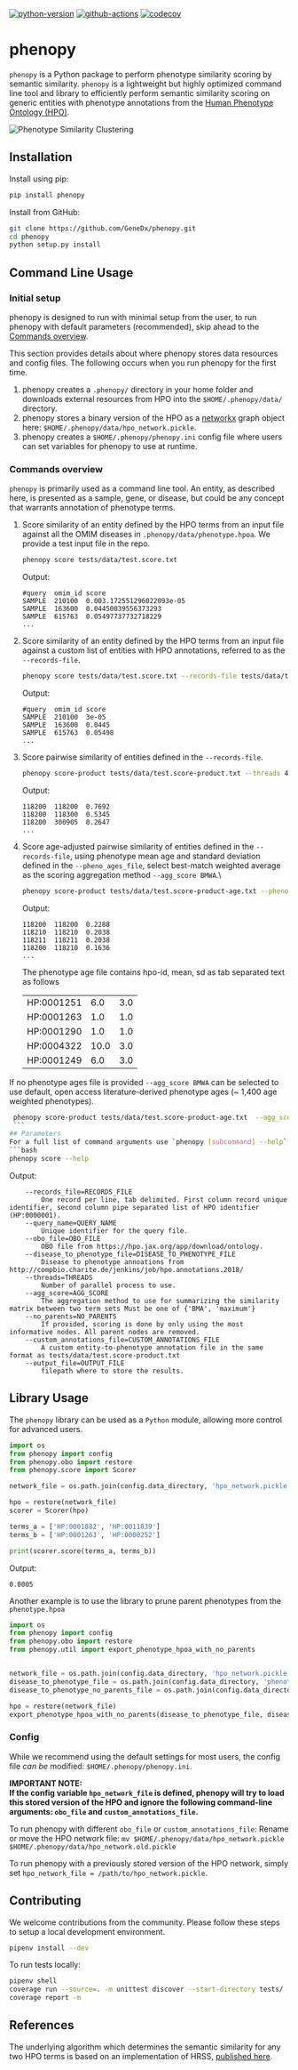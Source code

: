 [![python-version](https://img.shields.io/badge/python-3.6+-blue.svg)](https://www.python.org/downloads/release/python-360/)
[![github-actions](https://github.com/GeneDx/phenopy/workflows/Python%20package/badge.svg)](https://github.com/GeneDx/phenopy/actions)
[![codecov](https://codecov.io/gh/GeneDx/phenopy/branch/develop/graph/badge.svg)](https://codecov.io/gh/GeneDx/phenopy)

# phenopy
`phenopy` is a Python package to perform phenotype similarity scoring by semantic similarity. `phenopy` is a
lightweight but highly optimized command line tool and library to efficiently perform semantic similarity scoring on
generic entities with phenotype annotations from the [Human Phenotype Ontology (HPO)](https://hpo.jax.org/app/).

![Phenotype Similarity Clustering](https://raw.githubusercontent.com/GeneDx/phenopy/develop/notebooks/output/cluster_three_diseases.png)

## Installation
Install using pip:
```bash
pip install phenopy
```

Install from GitHub:
```bash
git clone https://github.com/GeneDx/phenopy.git
cd phenopy
python setup.py install
```

## Command Line Usage
### Initial setup
phenopy is designed to run with minimal setup from the user, to run phenopy with default parameters (recommended), skip ahead
to the [Commands overview](#Commands-overview).  

This section provides details about where phenopy stores data resources and config files. The following occurs when
you run phenopy for the first time.
 1. phenopy creates a `.phenopy/` directory in your home folder and downloads external resources from HPO into the
  `$HOME/.phenopy/data/` directory.
 2. phenopy stores a binary version of the HPO as a [networkx](https://networkx.github.io/documentation/stable/reference/classes/multidigraph.html)
 graph object here: `$HOME/.phenopy/data/hpo_network.pickle`.
 3. phenopy creates a `$HOME/.phenopy/phenopy.ini` config file where users can set variables for phenopy to use
 at runtime.

### Commands overview
`phenopy` is primarily used as a command line tool. An entity, as described here, is presented as a sample, gene, or
disease, but could be any concept that warrants annotation of phenotype terms.

1. Score similarity of an entity defined by the HPO terms from an input file against all the OMIM diseases in
`.phenopy/data/phenotype.hpoa`. We provide a test input file in the repo.
    ```bash
    phenopy score tests/data/test.score.txt
    ```
    Output:
    ```
    #query	omim_id	score
    SAMPLE	210100	0.003.172551296022093e-05
    SAMPLE	163600	0.04450039556373293
    SAMPLE	615763	0.05497737732718229
    ...
    ```

2. Score similarity of an entity defined by the HPO terms from an input file against a custom list of entities with HPO annotations, referred to as the `--records-file`.
    ```bash
    phenopy score tests/data/test.score.txt --records-file tests/data/test.score-product.txt
    ```
    Output:
    ```
    #query  omim_id score
    SAMPLE  210100  3e-05
    SAMPLE  163600  0.0445
    SAMPLE  615763  0.05498
    ...
    ```

3. Score pairwise similarity of entities defined in the `--records-file`.

    ```bash
    phenopy score-product tests/data/test.score-product.txt --threads 4
    ```
    Output:
    ```
    118200	118200	0.7692
    118200	118300	0.5345
    118200	300905	0.2647
    ...
    ```
4. Score age-adjusted pairwise similarity of entities defined in the `--records-file`, 
    using phenotype mean age and standard deviation defined in the `--pheno_ages_file`,
    select best-match weighted average as the scoring aggregation method `--agg_score BMWA`.\
    

    ```bash
    phenopy score-product tests/data/test.score-product-age.txt --pheno_ages_file tests/data/phenotype_age.tsv --agg_score BMWA --threads 4
    ```
    Output:
    ```
    118200  118200  0.2288
    118210  118210  0.2038
    118211  118211  0.2038
    118200  118210  0.1636
    ...
    ```
    
    The phenotype age file contains hpo-id, mean, sd as tab separated text as follows
    
    |  |  | |
    |------------|------|-----|
    | HP:0001251 | 6.0  | 3.0 |
    | HP:0001263 | 1.0  | 1.0 |
    | HP:0001290 | 1.0  | 1.0 |
    | HP:0004322 | 10.0 | 3.0 |
    | HP:0001249 | 6.0  | 3.0 |

  If no phenotype ages file is provided `--agg_score BMWA` can be selected to use default, open access literature-derived phenotype ages (~ 1,400 age weighted phenotypes).  
   ```bash
    phenopy score-product tests/data/test.score-product-age.txt  --agg_score BMWA --threads 4
    ```
## Parameters
For a full list of command arguments use `phenopy [subcommand] --help`:
```bash
phenopy score --help
```
Output:
```
    --records_file=RECORDS_FILE
        One record per line, tab delimited. First column record unique identifier, second column pipe separated list of HPO identifier (HP:0000001).
    --query_name=QUERY_NAME
        Unique identifier for the query file.
    --obo_file=OBO_FILE
        OBO file from https://hpo.jax.org/app/download/ontology.
    --disease_to_phenotype_file=DISEASE_TO_PHENOTYPE_FILE
        Disease to phenotype annoations from http://compbio.charite.de/jenkins/job/hpo.annotations.2018/
    --threads=THREADS
        Number of parallel process to use.
    --agg_score=AGG_SCORE
        The aggregation method to use for summarizing the similarity matrix between two term sets Must be one of {'BMA', 'maximum'}
    --no_parents=NO_PARENTS
        If provided, scoring is done by only using the most informative nodes. All parent nodes are removed.
    --custom_annotations_file=CUSTOM_ANNOTATIONS_FILE
        A custom entity-to-phenotype annotation file in the same format as tests/data/test.score-product.txt
    --output_file=OUTPUT_FILE
        filepath where to store the results.
```
## Library Usage
The `phenopy` library can be used as a `Python` module, allowing more control for advanced users.   

```python
import os
from phenopy import config
from phenopy.obo import restore
from phenopy.score import Scorer

network_file = os.path.join(config.data_directory, 'hpo_network.pickle')

hpo = restore(network_file)
scorer = Scorer(hpo)

terms_a = ['HP:0001882', 'HP:0011839']
terms_b = ['HP:0001263', 'HP:0000252']

print(scorer.score(terms_a, terms_b))
```
Output:
```
0.0005
```

Another example is to use the library to prune parent phenotypes from the `phenotype.hpoa`
```python
import os
from phenopy import config
from phenopy.obo import restore
from phenopy.util import export_phenotype_hpoa_with_no_parents


network_file = os.path.join(config.data_directory, 'hpo_network.pickle')
disease_to_phenotype_file = os.path.join(config.data_directory, 'phenotype.hpoa.txt')
disease_to_phenotype_no_parents_file = os.path.join(config.data_directory, 'phenotype.noparents.hpoa')

hpo = restore(network_file)
export_phenotype_hpoa_with_no_parents(disease_to_phenotype_file, disease_to_phenotype_no_parents_file, hpo)
```

### Config
While we recommend using the default settings for most users, the config file *can be* modified: `$HOME/.phenopy/phenopy.ini`.

**IMPORTANT NOTE:  
If the config variable `hpo_network_file` is defined, phenopy will try to load this stored version of the HPO and ignore
the following command-line arguments: `obo_file` and `custom_annotations_file`.**

To run phenopy with different `obo_file` or `custom_annotations_file`:
Rename or move the HPO network file: `mv $HOME/.phenopy/data/hpo_network.pickle $HOME/.phenopy/data/hpo_network.old.pickle`

To run phenopy with a previously stored version of the HPO network, simply set
`hpo_network_file = /path/to/hpo_network.pickle`.  

## Contributing
We welcome contributions from the community. Please follow these steps to setup a local development environment.  
```bash
pipenv install --dev
```

To run tests locally:
```bash
pipenv shell
coverage run --source=. -m unittest discover --start-directory tests/
coverage report -m
```  

## References
The underlying algorithm which determines the semantic similarity for any two HPO terms is based on an implementation of HRSS, [published here](https://www.ncbi.nlm.nih.gov/pubmed/23741529).

